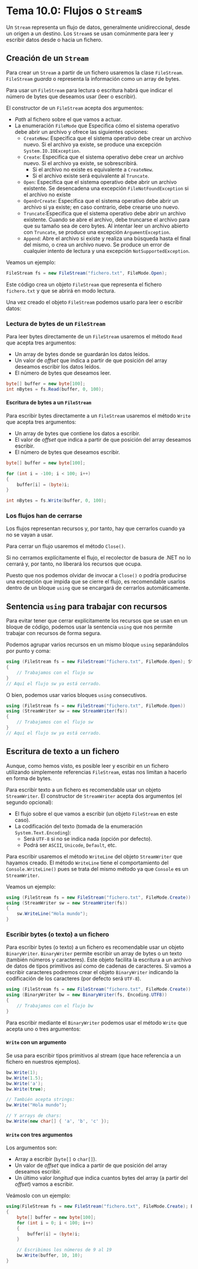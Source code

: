 # Tema 10.0: Flujos o `Stream`s

Un `Stream` representa un flujo de datos, generalmente unidireccional, desde un origen a un destino.
Los `Stream`s se usan comúnmente para leer y escribir datos desde o hacia un fichero.

## Creación de un `Stream`

Para crear un `Stream` a partir de un fichero usaremos la clase `FileStream`.
`FileStream` *guarda* o representa la información como un array de bytes.

Para usar un `FileStream` para lectura o escritura habrá que indicar el número de bytes que deseamos usar (leer o escribir).

El constructor de un `FileStream` acepta dos argumentos:

- *Path* al fichero sobre el que vamos a actuar.
- La enumeración `FileMode` que Especifica cómo el sistema operativo debe abrir un archivo y ofrece las siguientes opciones:
  - `CreateNew`: Especifica que el sistema operativo debe crear un archivo nuevo. Si el archivo ya existe, se produce una excepción `System.IO.IOException`.
  - `Create`: Especifica que el sistema operativo debe crear un archivo nuevo. Si el archivo ya existe, se sobrescribirá.
    - Si el archivo no existe es equivalente a `CreateNew`.
    - Si el archivo existe será equivalente al `Truncate`.
  - `Open`: Especifica que el sistema operativo debe abrir un archivo existente. Se desencadena una excepción `FileNotFoundException` si el archivo no existe
  - `OpenOrCreate`: Especifica que el sistema operativo debe abrir un archivo si ya existe; en caso contrario, debe crearse uno nuevo.
  - `Truncate`:Especifica que el sistema operativo debe abrir un archivo existente. Cuando se abre el archivo, debe truncarse el archivo para que su tamaño sea de cero bytes. Al intentar leer un archivo abierto con `Truncate`, se produce una excepción `ArgumentException`.
  - `Append`:   Abre el archivo si existe y realiza una búsqueda hasta el final del mismo, o crea un archivo nuevo. Se produce un error de cualquier intento de lectura y una excepción `NotSupportedException`.

Veamos un ejemplo:

``` C#
FileStream fs = new FileStream("fichero.txt", FileMode.Open);
```

Este código crea un objeto `FileStream` que representa el fichero `fichero.txt` y que se abrirá en modo lectura.

Una vez creado el objeto `FileStream` podemos usarlo para leer o escribir datos:

### Lectura de bytes de un `FileStream`

Para leer bytes directamente de un `FileStream` usaremos el método `Read` que acepta tres argumentos:

- Un array de bytes donde se guardarán los datos leídos.
- Un valor de *offset* que indica a partir de que posición del array deseamos escribir los datos leídos.
- El número de bytes que deseamos leer.

``` C#
byte[] buffer = new byte[100];
int nBytes = fs.Read(buffer, 0, 100);
```

#### Escritura de bytes a un `FileStream`

Para escribir bytes directamente a un `FileStream` usaremos el método `Write` que acepta tres argumentos:

- Un array de bytes que contiene los datos a escribir.
- El valor de *offset* que indica a partir de que posición del array deseamos escribir.
- El número de bytes que deseamos escribir.

``` C#
byte[] buffer = new byte[100];

for (int i = -100; i < 100; i++)
{
    buffer[i] = (byte)i;
}

int nBytes = fs.Write(buffer, 0, 100);
```

### Los flujos han de **cerrarse**

Los flujos representan recursos y, por tanto, hay que cerrarlos cuando ya no se vayan a usar.

Para cerrar un flujo usaremos el método `Close()`.

Si no cerramos explícitamente el flujo, el recolector de basura de .NET no lo cerrará y, por tanto, no liberará los recursos que ocupa.

Puesto que nos podemos olvidar de invocar a `Close()` o podría producirse una excepción que impida que se cierre el flujo, es recomendable usarlos dentro de un bloque `using` que se encargará de cerrarlos automáticamente.

## Sentencia `using` para trabajar con recursos

Para evitar tener que cerrar explícitamente los recursos que se usan en un bloque de código, podemos usar la sentencia `using` que nos permite trabajar con recursos de forma segura.

Podemos agrupar varios recursos en un mismo bloque `using` separándolos por punto y coma:

``` C#
using (FileStream fs = new FileStream("fichero.txt", FileMode.Open); StreamWriter sw = new StreamWriter(fs))
{
    // Trabajamos con el flujo sw
}
// Aquí el flujo sw ya está cerrado.
```

O bien, podemos usar varios bloques `using` consecutivos.

``` C#
using (FileStream fs = new FileStream("fichero.txt", FileMode.Open))
using (StreamWriter sw = new StreamWriter(fs))
{
    // Trabajamos con el flujo sw
}
// Aquí el flujo sw ya está cerrado.
```

## Escritura de texto a un fichero

Aunque, como hemos visto, es posible leer y escribir en un fichero utilizando simplemente referencias `FileStream`, estas nos limitan a hacerlo en forma de bytes.

Para escribir texto a un fichero es recomendable usar un objeto `StreamWriter`.
El constructor de `StreamWriter` acepta dos argumentos (el segundo opcional):

- El flujo sobre el que vamos a escribir (un objeto `FileStream` en este caso).
- La codificación del texto (tomada de la enumeración `System.Text.Encoding`):
  - Será `UTF-8` si no se indica nada (opción por defecto).
  - Podrá ser `ASCII`, `Unicode`, `Default`, etc.
  
Para escribir usaremos el método `WriteLine` del objeto `StreamWriter` que hayamos creado.
El método `WriteLine` tiene el comportamiento del `Console.WriteLine()` pues se trata del mismo método ya que `Console` es un `StreamWriter`.

Veamos un ejemplo:
  
``` C#
using (FileStream fs = new FileStream("fichero.txt", FileMode.Create))
using (StreamWriter sw = new StreamWriter(fs))
{
    sw.WriteLine("Hola mundo");
}
```

### Escribir bytes (o texto) a un fichero

Para escribir bytes (o texto) a un fichero es recomendable usar un objeto `BinaryWriter`.
`BinaryWriter` permite escribir un array de bytes o un texto (también números y caracteres). Este objeto facilita la escritura a un archivo de datos de tipos primitivos así como de cadenas de caracteres.
Si vamos a escribir caracteres podremos crear el objeto `BinaryWriter` indicando la codificación de los caracteres (por defecto será `UTF-8`).

``` C#
using (FileStream fs = new FileStream("fichero.txt", FileMode.Create))
using (BinaryWriter bw = new BinaryWriter(fs, Encoding.UTF8))
{
    // Trabajamos con el flujo bw
}
```

Para escribir mediante el `BinaryWriter` podemos usar el método `Write` que acepta uno o tres argumentos:

#### `Write` con un argumento

Se usa para escribir tipos primitivos al stream (que hace referencia a un fichero en nuestros ejemplos).

``` C#
bw.Write(1);
bw.Write(1.5);
bw.Write('a');
bw.Write(true);

// También acepta strings:
bw.Write("Hola mundo");

// Y arrays de chars:
bw.Write(new char[] { 'a', 'b', 'c' });
```

#### `Write` con tres argumentos

Los argumentos son:

- Array a escribir (`byte[]` o `char[]`).
- Un valor de *offset* que indica a partir de que posición del array deseamos escribir.
- Un último valor *longitud* que indica cuantos bytes del array (a partir del *offset*) vamos a escribir.

Veámoslo con un ejemplo:

``` C#
using(FileStream fs = new FileStream("fichero.txt", FileMode.Create); BinaryWriter bw = new BinaryWriter(fs))
{
    byte[] buffer = new byte[100];
    for (int i = 0; i < 100; i++)
    {
        buffer[i] = (byte)i;
    }

    // Escribimos los números de 9 al 19
    bw.Write(buffer, 10, 10);
}
```